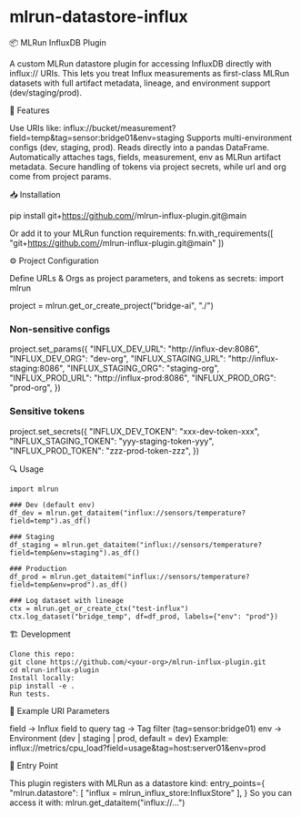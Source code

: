 # mlrun-datastore-influx

📦 MLRun InfluxDB Plugin

A custom MLRun datastore plugin for accessing InfluxDB directly with influx:// URIs.
This lets you treat Influx measurements as first-class MLRun datasets with full artifact metadata, lineage, and environment support (dev/staging/prod).

🚀 Features

Use URIs like:
influx://bucket/measurement?field=temp&tag=sensor:bridge01&env=staging
Supports multi-environment configs (dev, staging, prod).
Reads directly into a pandas DataFrame.
Automatically attaches tags, fields, measurement, env as MLRun artifact metadata.
Secure handling of tokens via project secrets, while url and org come from project params.

📥 Installation

pip install git+https://github.com/<your-org>/mlrun-influx-plugin.git@main

Or add it to your MLRun function requirements:
fn.with_requirements([
    "git+https://github.com/<your-org>/mlrun-influx-plugin.git@main"
])

⚙️ Project Configuration

Define URLs & Orgs as project parameters, and tokens as secrets:
import mlrun

project = mlrun.get_or_create_project("bridge-ai", "./")

### Non-sensitive configs

project.set_params({
    "INFLUX_DEV_URL": "http://influx-dev:8086",
    "INFLUX_DEV_ORG": "dev-org",
    "INFLUX_STAGING_URL": "http://influx-staging:8086",
    "INFLUX_STAGING_ORG": "staging-org",
    "INFLUX_PROD_URL": "http://influx-prod:8086",
    "INFLUX_PROD_ORG": "prod-org",
})

### Sensitive tokens

project.set_secrets({
    "INFLUX_DEV_TOKEN": "xxx-dev-token-xxx",
    "INFLUX_STAGING_TOKEN": "yyy-staging-token-yyy",
    "INFLUX_PROD_TOKEN": "zzz-prod-token-zzz",
})

🔍 Usage

```
import mlrun

### Dev (default env)
df_dev = mlrun.get_dataitem("influx://sensors/temperature?field=temp").as_df()

### Staging
df_staging = mlrun.get_dataitem("influx://sensors/temperature?field=temp&env=staging").as_df()

### Production
df_prod = mlrun.get_dataitem("influx://sensors/temperature?field=temp&env=prod").as_df()

### Log dataset with lineage
ctx = mlrun.get_or_create_ctx("test-influx")
ctx.log_dataset("bridge_temp", df=df_prod, labels={"env": "prod"})
```
🏗️ Development
```
Clone this repo:
git clone https://github.com/<your-org>/mlrun-influx-plugin.git
cd mlrun-influx-plugin
Install locally:
pip install -e .
Run tests.
```
📌 Example URI Parameters

field → Influx field to query
tag → Tag filter (tag=sensor:bridge01)
env → Environment (dev | staging | prod, default = dev)
Example:
influx://metrics/cpu_load?field=usage&tag=host:server01&env=prod

🧩 Entry Point

This plugin registers with MLRun as a datastore kind:
entry_points={
    "mlrun.datastore": [
        "influx = mlrun_influx_store:InfluxStore"
    ],
}
So you can access it with:
mlrun.get_dataitem("influx://...")

